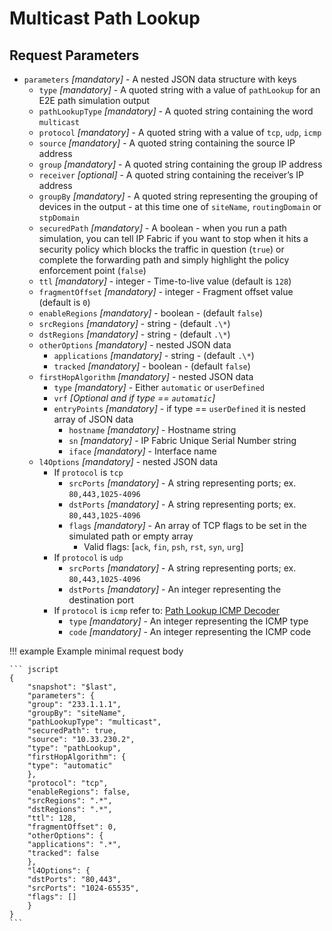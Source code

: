 # Multicast Path Lookup

## Request Parameters

- `parameters` _\[mandatory\]_ - A nested JSON data structure with keys
  - `type` _\[mandatory\]_ - A quoted string with a value of `pathLookup` for an E2E path simulation output
  - `pathLookupType` _\[mandatory\]_ - A quoted string containing the word `multicast`
  - `protocol` _\[mandatory\]_ - A quoted string with a value of `tcp`, `udp`, `icmp`
  - `source` _\[mandatory\]_ - A quoted string containing the source IP address
  - `group` _\[mandatory\]_ - A quoted string containing the group IP address
  - `receiver` _\[optional\]_ - A quoted string containing the receiver’s IP address
  - `groupBy` _\[mandatory\]_ - A quoted string representing the grouping of devices in the output - at this time one of `siteName`, `routingDomain` or `stpDomain`
  - `securedPath` _\[mandatory\]_ - A boolean - when you run a path simulation, you can tell IP Fabric if you want to stop when it hits a security policy which blocks the traffic in question (`true`) or complete the forwarding path and simply highlight the policy enforcement point (`false`)
  - `ttl` _\[mandatory\]_ - integer - Time-to-live value (default is `128`)
  - `fragmentOffset` _\[mandatory\]_ - integer - Fragment offset value (default is `0`)
  - `enableRegions` _\[mandatory\]_ - boolean - (default `false`)
  - `srcRegions` _\[mandatory\]_ - string - (default `.\*`)
  - `dstRegions` _\[mandatory\]_ - string - (default `.\*`)
  - `otherOptions` _\[mandatory\]_ - nested JSON data
    - `applications` _\[mandatory\]_ - string - (default `.\*`)
    - `tracked` _\[mandatory\]_ - boolean - (default `false`)
  - `firstHopAlgorithm` _\[mandatory\]_ - nested JSON data
    - `type` _\[mandatory\]_ - Either `automatic` or `userDefined`
    - `vrf` _\[Optional and if type == `automatic`\]_
    - `entryPoints` _\[mandatory\]_ - if type == `userDefined` it is nested array of JSON data
      - `hostname` _\[mandatory\]_ - Hostname string
      - `sn` _\[mandatory\]_ - IP Fabric Unique Serial Number string
      - `iface` _\[mandatory\]_ - Interface name
  - `l4Options` _\[mandatory\]_ - nested JSON data
    - If `protocol` is `tcp`
      - `srcPorts` _\[mandatory\]_ - A string representing ports; ex. `80,443,1025-4096`
      - `dstPorts` _\[mandatory\]_ - A string representing ports; ex. `80,443,1025-4096`
      - `flags` _\[mandatory\]_ - An array of TCP flags to be set in the simulated path or empty array
        - Valid flags: [`ack`, `fin`, `psh`, `rst`, `syn`, `urg`]
    - If `protocol` is `udp`
      - `srcPorts` _\[mandatory\]_ - A string representing ports; ex. `80,443,1025-4096`
      - `dstPorts` _\[mandatory\]_ - An integer representing the destination port
    - If `protocol` is `icmp` refer to: [Path Lookup ICMP Decoder](path_lookup_ICMP_decoder.md)
      - `type` _\[mandatory\]_ - An integer representing the ICMP type
      - `code` _\[mandatory\]_ - An integer representing the ICMP code

!!! example Example minimal request body

    ``` jscript
    {
        "snapshot": "$last",
        "parameters": {
        "group": "233.1.1.1",
        "groupBy": "siteName",
        "pathLookupType": "multicast",
        "securedPath": true,
        "source": "10.33.230.2",
        "type": "pathLookup",
        "firstHopAlgorithm": {
        "type": "automatic"
        },
        "protocol": "tcp",
        "enableRegions": false,
        "srcRegions": ".*",
        "dstRegions": ".*",
        "ttl": 128,
        "fragmentOffset": 0,
        "otherOptions": {
        "applications": ".*",
        "tracked": false
        },
        "l4Options": {
        "dstPorts": "80,443",
        "srcPorts": "1024-65535",
        "flags": []
        }
    }
    ```
